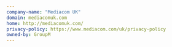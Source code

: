 ```yaml
---
company-name: "Mediacom UK"
domain: mediacomuk.com
home: http://mediacomuk.com/
privacy-policy: https://www.mediacom.com/uk/privacy-policy
owned-by: GroupM
---
```




